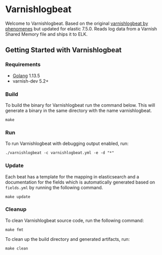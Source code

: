 # Varnishlogbeat

Welcome to Varnishlogbeat. Based on the original
[varnishlogbeat by phenomenes](https://github.com/phenomenes/varnishlogbeat)
but updated for elastic 7.5.0. Reads log data from a Varnish Shared Memory
file and ships it to ELK.

## Getting Started with Varnishlogbeat

### Requirements

* [Golang](https://golang.org/dl/) 1.13.5
* varnish-dev 5.2+

### Build

To build the binary for Varnishlogbeat run the command below. This will generate
a binary in the same directory with the name varnishlogbeat.

```
make
```

### Run

To run Varnishlogbeat with debugging output enabled, run:

```
./varnishlogbeat -c varnishlogbeat.yml -e -d "*"
```

### Update

Each beat has a template for the mapping in elasticsearch and a documentation for
the fields which is automatically generated based on `fields.yml` by running the
following command.

```
make update
```

### Cleanup

To clean  Varnishlogbeat source code, run the following command:

```
make fmt
```

To clean up the build directory and generated artifacts, run:

```
make clean
```
